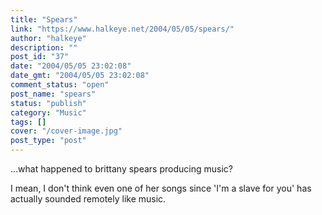 ```yaml
---
title: "Spears"
link: "https://www.halkeye.net/2004/05/05/spears/"
author: "halkeye"
description: ""
post_id: "37"
date: "2004/05/05 23:02:08"
date_gmt: "2004/05/05 23:02:08"
comment_status: "open"
post_name: "spears"
status: "publish"
category: "Music"
tags: []
cover: "/cover-image.jpg"
post_type: "post"
---
```


...what happened to brittany spears producing music?

I mean, I don't think even one of her songs since 'I'm a slave for you' has actually sounded remotely like music.